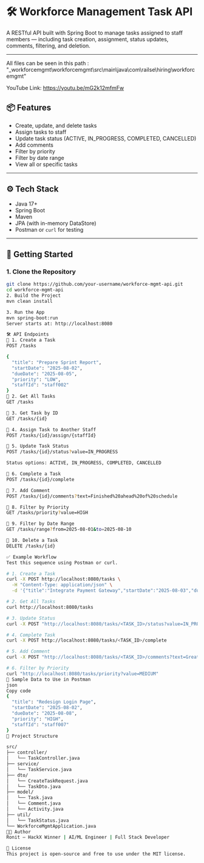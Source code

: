 # 🛠️ Workforce Management Task API

A RESTful API built with Spring Boot to manage tasks assigned to staff members — including task creation, assignment, status updates, comments, filtering, and deletion.

---
All files can be seen in this path : "_workforcemgmt\workforcemgmt\src\main\java\com\railse\hiring\workforcemgmt"

YouTube Link: https://youtu.be/mG2k12mfmFw
## 📦 Features

- Create, update, and delete tasks  
- Assign tasks to staff  
- Update task status (ACTIVE, IN_PROGRESS, COMPLETED, CANCELLED)  
- Add comments  
- Filter by priority  
- Filter by date range  
- View all or specific tasks  

---

## ⚙️ Tech Stack

- Java 17+  
- Spring Boot  
- Maven  
- JPA (with in-memory DataStore)  
- Postman or `curl` for testing  

---

## 🚀 Getting Started

### 1. Clone the Repository

```bash
git clone https://github.com/your-username/workforce-mgmt-api.git
cd workforce-mgmt-api
2. Build the Project
mvn clean install

3. Run the App
mvn spring-boot:run
Server starts at: http://localhost:8080

🛠️ API Endpoints
🔹 1. Create a Task
POST /tasks

{
  "title": "Prepare Sprint Report",
  "startDate": "2025-08-02",
  "dueDate": "2025-08-05",
  "priority": "LOW",
  "staffId": "staff002"
}
🔹 2. Get All Tasks
GET /tasks

🔹 3. Get Task by ID
GET /tasks/{id}

🔹 4. Assign Task to Another Staff
POST /tasks/{id}/assign/{staffId}

🔹 5. Update Task Status
POST /tasks/{id}/status?value=IN_PROGRESS

Status options: ACTIVE, IN_PROGRESS, COMPLETED, CANCELLED

🔹 6. Complete a Task
POST /tasks/{id}/complete

🔹 7. Add Comment
POST /tasks/{id}/comments?text=Finished%20ahead%20of%20schedule

🔹 8. Filter by Priority
GET /tasks/priority?value=HIGH

🔹 9. Filter by Date Range
GET /tasks/range?from=2025-08-01&to=2025-08-10

🔹 10. Delete a Task
DELETE /tasks/{id}

✅ Example Workflow
Test this sequence using Postman or curl.

# 1. Create a Task
curl -X POST http://localhost:8080/tasks \
  -H "Content-Type: application/json" \
  -d '{"title":"Integrate Payment Gateway","startDate":"2025-08-03","dueDate":"2025-08-10","priority":"MEDIUM","staffId":"staff003"}'

# 2. Get All Tasks
curl http://localhost:8080/tasks

# 3. Update Status
curl -X POST "http://localhost:8080/tasks/<TASK_ID>/status?value=IN_PROGRESS"

# 4. Complete Task
curl -X POST http://localhost:8080/tasks/<TASK_ID>/complete

# 5. Add Comment
curl -X POST "http://localhost:8080/tasks/<TASK_ID>/comments?text=Great%20job"

# 6. Filter by Priority
curl "http://localhost:8080/tasks/priority?value=MEDIUM"
🧪 Sample Data to Use in Postman
json
Copy code
{
  "title": "Redesign Login Page",
  "startDate": "2025-08-02",
  "dueDate": "2025-08-08",
  "priority": "HIGH",
  "staffId": "staff007"
}
📁 Project Structure

src/
├── controller/
│   └── TaskController.java
├── service/
│   └── TaskService.java
├── dto/
│   └── CreateTaskRequest.java
│   └── TaskDto.java
├── model/
│   └── Task.java
│   └── Comment.java
│   └── Activity.java
├── util/
│   └── TaskStatus.java
└── WorkforceMgmtApplication.java
👨‍💻 Author
Ronit — HackX Winner | AI/ML Engineer | Full Stack Developer

📜 License
This project is open-source and free to use under the MIT license.






